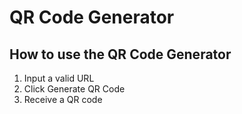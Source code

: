 # QR Code Generator

## How to use the QR Code Generator

1. Input a valid URL
2. Click Generate QR Code
3. Receive a QR code
